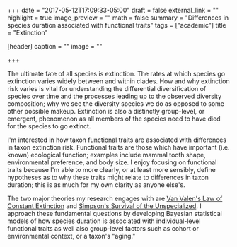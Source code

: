 +++
date = "2017-05-12T17:09:33-05:00"
draft = false
external_link = ""
highlight = true
image_preview = ""
math = false
summary = "Differences in species duration associated with functional traits"
tags = ["academic"]
title = "Extinction"

[header]
  caption = ""
  image = ""

+++

The ultimate fate of all species is extinction. The rates at which species go extinction varies widely between and within clades. How and why extinction risk varies is vital for understanding the differential diversification of species over time and the processes leading up to the observed diversity composition; why we see the diversity species we do as opposed to some other possible makeup. Extinction is also a distinctly group-level, or emergent, phenomenon as all members of the species need to have died for the species to go extinct.

I'm interested in how taxon functional traits are associated with differences in taxon extinction risk. Functional traits are those which have important (i.e. known) ecological function; examples include mammal tooth shape, environmental preference, and body size. I enjoy focusing on functional traits because I'm able to more clearly, or at least more sensibly, define hypotheses as to why these traits might relate to differences in taxon duration; this is as much for my own clarity as anyone else's. 

The two major theories my research engages with are [Van Valen's Law of Constant Extinction](http://ebme.marine.rutgers.edu/HistoryEarthSystems/HistEarthSystems_Fall2010/VanValen%201973%20Evol%20%20Theor%20.pdf) and [Simpson's Survival of the Unspecialized](https://en.wikipedia.org/wiki/Tempo_and_Mode_in_Evolution). I approach these fundamental questions by developing Bayesian statistical models of how species duration is associated with individual-level functional traits as well also group-level factors such as cohort or environmental context, or a taxon's "aging."


